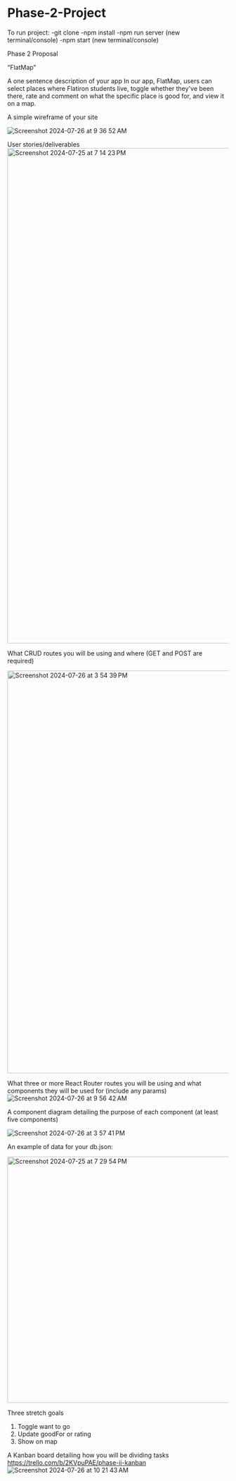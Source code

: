 # Phase-2-Project

To run project:
-git clone
-npm install
-npm run server (new terminal/console)
-npm start (new terminal/console)

Phase 2 Proposal

“FlatMap”


A one sentence description of your app
In our app, FlatMap, users can select places where Flatiron students live, toggle whether they've been there, rate and comment on what the specific place is good for, and view it on a map.

A simple wireframe of your site

![Screenshot 2024-07-26 at 9 36 52 AM](https://github.com/user-attachments/assets/be921a25-ebbf-43c1-ab21-67d9d2aeeb8f)


User stories/deliverables
<img width="1124" alt="Screenshot 2024-07-25 at 7 14 23 PM" src="https://github.com/user-attachments/assets/e56bb3c9-ce90-4989-94dc-3b1d60eb4fd4">


What CRUD routes you will be using and where (GET and POST are required)

<img width="914" alt="Screenshot 2024-07-26 at 3 54 39 PM" src="https://github.com/user-attachments/assets/74826cb7-2240-4b86-9d1e-b5b5ef11b1d9">


What three or more React Router routes you will be using and what components they will be used for (include any params)
![Screenshot 2024-07-26 at 9 56 42 AM](https://github.com/user-attachments/assets/2b29229e-9fbf-4f16-9209-515dd5c65715)


A component diagram detailing the purpose of each component (at least five components)

![Screenshot 2024-07-26 at 3 57 41 PM](https://github.com/user-attachments/assets/3c07d0af-5ff1-4f74-b609-69d65440dcca)


An example of data for your db.json:


<img width="559" alt="Screenshot 2024-07-25 at 7 29 54 PM" src="https://github.com/user-attachments/assets/f7d2eab3-e722-4e75-b025-d291f617fc6e">



Three stretch goals
1.	Toggle want to go
2.	Update goodFor or rating
3.	Show on map

A Kanban board detailing how you will be dividing tasks
https://trello.com/b/2KVpuPAE/phase-ii-kanban
![Screenshot 2024-07-26 at 10 21 43 AM](https://github.com/user-attachments/assets/c59896f0-5e66-4b0e-a853-2b8ef295fe9d)

